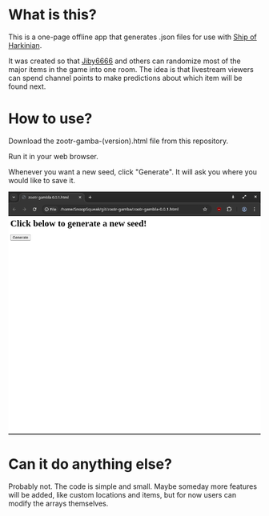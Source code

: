 # What is this?

This is a one-page offline app that generates .json files for use with [Ship of Harkinian](https://www.shipofharkinian.com/).

It was created so that [Jiby6666](https://www.twitch.tv/jiby6666) and others can randomize most of the major items in the game into one room. The idea is that livestream viewers can spend channel points to make predictions about which item will be found next.

# How to use?

Download the zootr-gamba-(version).html file from this repository.

Run it in your web browser.

Whenever you want a new seed, click "Generate". It will ask you where you would like to save it.

![A screenshot showing an HTML file open in a web browser. Large text says "Click below to generate a new seed!"" There is a generate button. There is nothing else.](/screenshot_of_interface.png)

# Can it do anything else?

Probably not. The code is simple and small. Maybe someday more features will be added, like custom locations and items, but for now users can modify the arrays themselves.